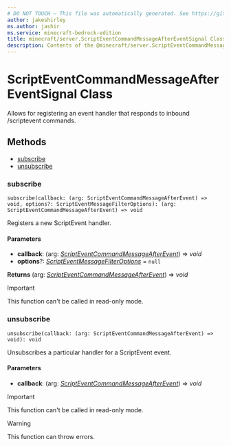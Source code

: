 ```yaml
---
# DO NOT TOUCH — This file was automatically generated. See https://github.com/mojang/minecraftapidocsgenerator to modify descriptions, examples, etc.
author: jakeshirley
ms.author: jashir
ms.service: minecraft-bedrock-edition
title: minecraft/server.ScriptEventCommandMessageAfterEventSignal Class
description: Contents of the @minecraft/server.ScriptEventCommandMessageAfterEventSignal class.
---
```

# ScriptEventCommandMessageAfterEventSignal Class

Allows for registering an event handler that responds to inbound /scriptevent commands.

## Methods
- [subscribe](#subscribe)
- [unsubscribe](#unsubscribe)

### **subscribe**
`
subscribe(callback: (arg: ScriptEventCommandMessageAfterEvent) => void, options?: ScriptEventMessageFilterOptions): (arg: ScriptEventCommandMessageAfterEvent) => void
`

Registers a new ScriptEvent handler.

#### **Parameters**
- **callback**: (arg: [*ScriptEventCommandMessageAfterEvent*](ScriptEventCommandMessageAfterEvent.md)) => *void*
- **options**?: [*ScriptEventMessageFilterOptions*](ScriptEventMessageFilterOptions.md) = `null`

**Returns** (arg: [*ScriptEventCommandMessageAfterEvent*](ScriptEventCommandMessageAfterEvent.md)) => *void*

> [!IMPORTANT]
> This function can't be called in read-only mode.

### **unsubscribe**
`
unsubscribe(callback: (arg: ScriptEventCommandMessageAfterEvent) => void): void
`

Unsubscribes a particular handler for a ScriptEvent event.

#### **Parameters**
- **callback**: (arg: [*ScriptEventCommandMessageAfterEvent*](ScriptEventCommandMessageAfterEvent.md)) => *void*

> [!IMPORTANT]
> This function can't be called in read-only mode.

> [!WARNING]
> This function can throw errors.
